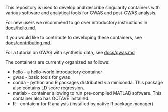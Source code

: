 This repository is used to develop and describe singularity containers with various software and analytical tools for GWAS and post-GWAS analysis.

For new users we recommend to go over introductory instructions in [docs/hello.md](docs/hello.md).

If you would like to contribute to developing these containers, see  [docs/contributing.md](docs/contributing.md).

For a tutorial on GWAS with synthetic data, see [docs/gwas.md](docs/gwas.md)

The containers are currently organized as follows:

* hello - a hello-world introductory container
* gwas - basic tools for gwas
* conda - python and R packages distributed via miniconda. This package also contains LD score regression.
* matlab - container allowing to run pre-compiled MATLAB software. This container also has OCTAVE installed.
* R - contaienr for R analysis (installed by native R package manager)

